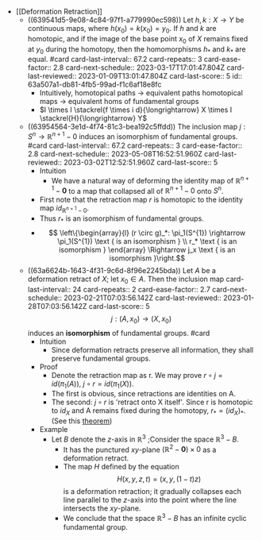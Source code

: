 - [[Deformation Retraction]]
	- ((639541d5-9e08-4c84-97f1-a779990ec598)) Let $h, k : X \rightarrow Y$ be continuous maps, where $h(x_0)=k(x_0)=y_0$. If $h$ and $k$ are homotopic, and if the image of the base point $x_0$ of $X$ remains fixed at $y_0$ during the homotopy, then the homomorphisms $h_*$ and $k_*$ are equal. #card
	  card-last-interval:: 67.2
	  card-repeats:: 3
	  card-ease-factor:: 2.8
	  card-next-schedule:: 2023-03-17T17:01:47.804Z
	  card-last-reviewed:: 2023-01-09T13:01:47.804Z
	  card-last-score:: 5
	  id:: 63a507a1-db81-4fb5-99ad-f1c6af18e8fc
		- Intuitively, 
		  homotopical paths -> equivalent paths
		  homotopical maps -> equivalent homs of fundamental groups
		- $I \times I \stackrel{f \times i d}{\longrightarrow} X \times I \stackrel{H}{\longrightarrow} Y$
	- ((63954564-3e1d-4f74-81c3-bea192c5ffdd)) The inclusion map $j: S^n \rightarrow \mathbb{R}^{n+1}-0$ induces an isomorphism of fundamental groups. #card
	  card-last-interval:: 67.2
	  card-repeats:: 3
	  card-ease-factor:: 2.8
	  card-next-schedule:: 2023-05-08T16:52:51.960Z
	  card-last-reviewed:: 2023-03-02T12:52:51.960Z
	  card-last-score:: 5
		- Intuition
			- We have a natural way of deforming the identity map of $\mathbb{R}^{n+1}-\mathbf{0}$ to a map that collapsed all of $\mathbb{R}^{n+1}-0$ onto $S^n$.
		- First note that the retraction map $r$ is homotopic to the identity map $id_{\mathbb{R}^{n+1}-0}$.
		- Thus $r_*$ is an isomorphism of fundamental groups.
		- $$
		  \left\{\begin{array}{l}
		  (r \circ g)_*: \pi_1(S^{1}) \rightarrow \pi_1(S^{1}) \text { is an isomorphism } \\
		  r_* \text { is an isomorphism }
		  \end{array} \Rightarrow j_x \text { is an isomorphism }\right.$$
	- ((63a6624b-1643-4f31-9c6d-8f96e2245bda)) Let $A$ be a deformation retract of $X$; let $x_0 \in A$. Then the inclusion map
	  card-last-interval:: 24
	  card-repeats:: 2
	  card-ease-factor:: 2.7
	  card-next-schedule:: 2023-02-21T07:03:56.142Z
	  card-last-reviewed:: 2023-01-28T07:03:56.142Z
	  card-last-score:: 5
	  $$
	  j:\left(A, x_0\right) \rightarrow\left(X, x_0\right)
	  $$
	  induces an **isomorphism** of fundamental groups. #card
		- Intuition
			- Since deformation retracts preserve all information, they shall preserve fundamental groups.
		- Proof
			- Denote the retraction map as r. We may prove $r \circ j=id(\pi_1(A))$, $j \circ r =id(\pi_1(X))$.
			- The first is obvious, since retractions are identities on A.
			- The second: $j\circ r$ is 'retract onto X itself'.
			  Since r is homotopic to $id_X$ and A remains fixed during the homotopy, $r_*=(id_X)_*$. (See this [theorem](((63a507a1-db81-4fb5-99ad-f1c6af18e8fc))))
		- Example
			- Let $B$ denote the $z$-axis in $\mathbb{R}^3$ ;Consider the space $\mathbb{R}^3-B$.
				- It has the punctured $x y$-plane $\left(\mathbb{R}^2-\mathbf{0}\right) \times 0$ as a deformation retract.
				- The map $H$ defined by the equation
				  $$
				  H(x, y, z, t)=(x, y,(1-t) z)
				  $$
				  is a deformation retraction; it gradually collapses each line parallel to the $z$-axis into the point where the line intersects the $x y$-plane.
				- We conclude that the space $\mathbb{R}^3-B$ has an infinite cyclic fundamental group.